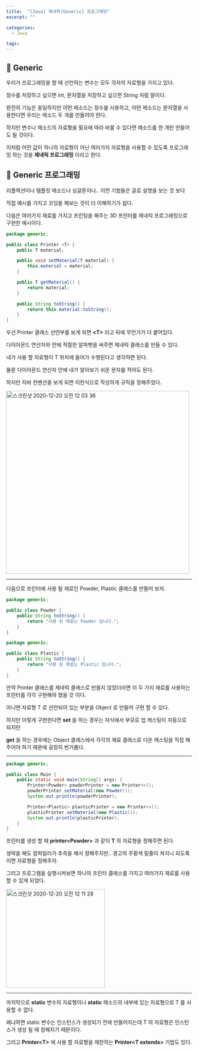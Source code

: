 ```yaml
---
title:  "[Java] 제네릭(Generic) 프로그래밍"
excerpt: ""

categories:
  - Java

tags:
---
```


## 🥗 Generic

우리가 프로그래밍을 할 때 선언하는 변수는 모두 각자의 자료형을 가지고 있다.

정수를 저장하고 싶으면 int, 문자열을 저장하고 싶으면 String 처럼 말이다.

완전히 기능은 동일하지만 어떤 메소드는 정수를 사용하고, 어떤 메소드는 문자열을 사용한다면 우리는 메소드 두 개를 만들어야 한다.

하지만 변수나 메소드의 자료형을 필요에 따라 바꿀 수 있다면 메소드를 한 개만 만들어도 될 것이다.

이처럼 어떤 값이 하나의 자료형이 아닌 여러가지 자료형을 사용할 수 있도록 프로그래밍 하는 것을 **제네릭 프로그래밍** 이라고 한다.

## 🍟 Generic 프로그래밍

리플렉션이나 템플릿 메소드나 싱글톤이나.. 이런 기법들은 글로 설명을 보는 것 보다

직접 예시를 가지고 코딩을 해보는 것이 더 이해하기가 쉽다.

다음은 여러가지 재료를 가지고 프린팅을 해주는 3D 프린터를 제네릭 프로그래밍으로 구현한 예시이다.

```java
package generic;

public class Printer <T> {
    public T material;

    public void setMaterial(T material) {
        this.material = material;
    }

    public T getMaterial() {
        return material;
    }

    public String toString() {
        return this.material.toString();
    }
}
```

우선 Printer 클래스 선언부를 보게 되면 **\<T\>** 라고 뒤에 무언가가 더 붙어있다.

다이아몬드 연산자와 안에 적절한 알파벳을 써주면 제네릭 클래스를 만들 수 있다.

내가 사용 할 자료형이 T 위치에 들어가 수행된다고 생각하면 된다.

물론 다이아몬드 연산자 안에 내가 알아보기 쉬운 문자를 적어도 된다.

하지만 자바 컨벤션을 보게 되면 이런식으로 작성하게 규칙을 정해주었다.

<img width="497" alt="스크린샷 2020-12-20 오전 12 03 36" src="https://user-images.githubusercontent.com/54533309/102692471-d0a49600-4256-11eb-9ed9-350ea2ee2fb9.png">

---

다음으로 프린터에 사용 될 재료인 Powder, Plastic 클래스를 만들어 보자.

```java
package generic;

public class Powder {
    public String toString() {
        return "사용 된 재료는 Powder 입니다.";
    }
}
```

```java
package generic;

public class Plastic {
    public String toString() {
        return "사용 된 재료는 Plastic 입니다.";
    }
}
```

만약 Printer 클래스를 제네릭 클래스로 만들지 않았더라면 이 두 가지 재료를 사용하는 프린터를 각각 구현해야 했을 것 이다.

아니면 자료형 T 로 선언되어 있는 부분을 Object 로 만들어 구현 할 수 있다.

하지만 이렇게 구현한다면 **set** 을 하는 경우는 자식에서 부모로 업 캐스팅이 자동으로 되지만

**get** 을 하는 경우에는 Object 클래스에서 각각의 재료 클래스로 다운 캐스팅을 직접 해주어야 하기 때문에 굉장히 번거롭다.

---

```java
package generic;

public class Main {
    public static void main(String[] args) {
        Printer<Powder> powderPrinter = new Printer<>();
        powderPrinter.setMaterial(new Powder());
        System.out.println(powderPrinter);

        Printer<Plastic> plasticPrinter = new Printer<>();
        plasticPrinter.setMaterial(new Plastic());
        System.out.println(plasticPrinter);
    }
}
```

프린터를 생성 할 때 **printer\<Powder\>** 과 같이 **T** 의 자료형을 정해주면 된다.

생략을 해도 컴파일러가 추측을 해서 정해주지만.. 경고의 주황색 밑줄이 쳐지니 되도록이면 자료형을 정해주자.

그리고 프로그램을 실행시켜보면 하나의 프린터 클래스를 가지고 여러가지 재료를 사용 할 수 있게 되었다.

<img width="268" alt="스크린샷 2020-12-20 오전 12 11 28" src="https://user-images.githubusercontent.com/54533309/102692630-e9fa1200-4257-11eb-879c-c61bcf6fd391.png">

---

마지막으로 **static** 변수의 자료형이나 **static** 메소드의 내부에 있는 자료형으로 T 를 사용할 수 없다.

왜냐하면 static 변수는 인스턴스가 생성되기 전에 만들어지는데 T 의 자료형은 인스턴스가 생성 될 때 정해지기 때문이다.

그리고 **Printer\<T\>** 에 사용 할 자료형을 제한하는 **Printer\<T extends>** 기법도 있다.

<br>

